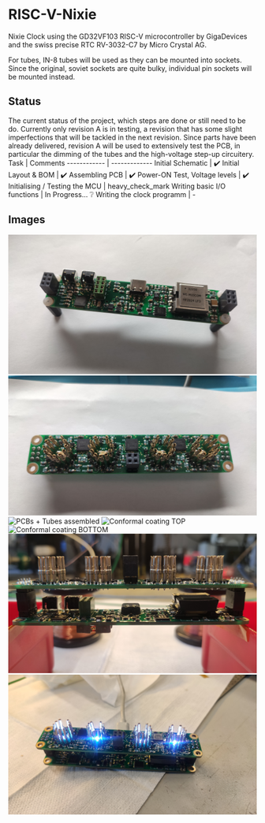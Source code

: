 # RISC-V-Nixie
Nixie Clock using the GD32VF103 RISC-V microcontroller by GigaDevices and the swiss precise RTC RV-3032-C7 by Micro Crystal AG.

For tubes, IN-8 tubes will be used as they can be mounted into sockets. Since the original, soviet sockets are quite bulky, individual pin sockets will be mounted instead.

## Status
The current status of the project, which steps are done or still need to be do. Currently only revision A is in testing, a revision that has some slight imperfections that will be tackled in the next revision. Since parts have been already delivered, revision A will be used to extensively test the PCB, in particular the dimming of the tubes and the high-voltage step-up circuitery.
Task | Comments
------------ | -------------
Initial Schematic | :heavy_check_mark:
Initial Layout & BOM | :heavy_check_mark:
Assembling PCB | :heavy_check_mark:
Power-ON Test, Voltage levels | :heavy_check_mark:
Initialising / Testing the MCU | heavy_check_mark
Writing basic I/O functions | In Progress... :grey_question:
Writing the clock programm | -

## Images
![Lower assembled PCB](https://github.com/gfcwfzkm/RISC-V-Nixie/blob/main/images/IMG_20210522_102124.jpg)
![Upper assembled PCB](https://github.com/gfcwfzkm/RISC-V-Nixie/blob/main/images/IMG_20210522_102314.jpg)
![PCBs + Tubes assembled](https://github.com/gfcwfzkm/RISC-V-Nixie/blob/main/images/IMG_20210522_104633.jpg)
![Conformal coating TOP](https://github.com/gfcwfzkm/RISC-V-Nixie/blob/main/images/IMG_20210526_070233.jpg)
![Conformal coating BOTTOM](https://github.com/gfcwfzkm/RISC-V-Nixie/blob/main/images/IMG_20210526_070308.jpg)
![Spacing between high-voltage pins of the upper PCB and the lower PCB's buttons / transformer](https://github.com/gfcwfzkm/RISC-V-Nixie/blob/main/images/IMG_20210526_070404.jpg)
![Initial Power test, no magic smoke & all voltages within specs!](https://github.com/gfcwfzkm/RISC-V-Nixie/blob/main/images/IMG_20210526_075324.jpg)
